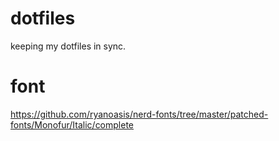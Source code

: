 # dotfiles
keeping my dotfiles in sync. 

# font

https://github.com/ryanoasis/nerd-fonts/tree/master/patched-fonts/Monofur/Italic/complete
